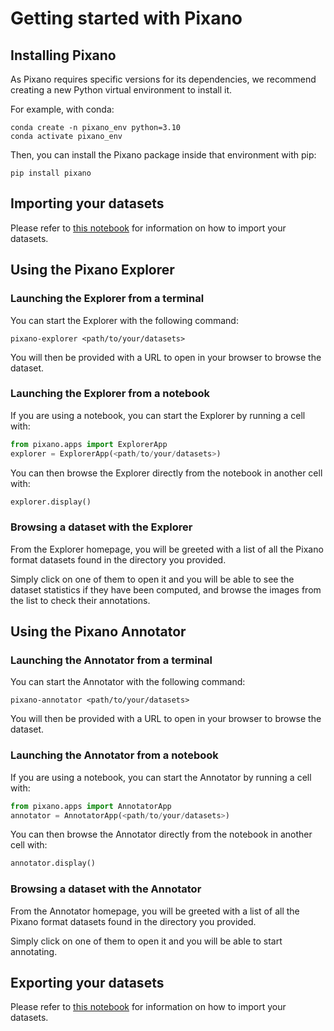 # Getting started with Pixano


## Installing Pixano

As Pixano requires specific versions for its dependencies, we recommend creating a new Python virtual environment to install it.

For example, with conda:

```shell
conda create -n pixano_env python=3.10
conda activate pixano_env
```

Then, you can install the Pixano package inside that environment with pip:

```shell
pip install pixano
```


## Importing your datasets

Please refer to [this notebook](https://github.com/pixano/pixano/tree/main/notebooks/dataset/import_dataset.ipynb) for information on how to import your datasets.


## Using the Pixano Explorer

### Launching the Explorer from a terminal

You can start the Explorer with the following command:

```shell
pixano-explorer <path/to/your/datasets>
```

You will then be provided with a URL to open in your browser to browse the dataset.

### Launching the Explorer from a notebook

If you are using a notebook, you can start the Explorer by running a cell with:

```python
from pixano.apps import ExplorerApp
explorer = ExplorerApp(<path/to/your/datasets>)
```

You can then browse the Explorer directly from the notebook in another cell with:

```python
explorer.display()
```

### Browsing a dataset with the Explorer

From the Explorer homepage, you will be greeted with a list of all the Pixano format datasets found in the directory you provided.

Simply click on one of them to open it and you will be able to see the dataset statistics if they have been computed, and browse the images from the list to check their annotations.


## Using the Pixano Annotator

### Launching the Annotator from a terminal

You can start the Annotator with the following command:

```shell
pixano-annotator <path/to/your/datasets>
```

You will then be provided with a URL to open in your browser to browse the dataset.

### Launching the Annotator from a notebook

If you are using a notebook, you can start the Annotator by running a cell with:

```python
from pixano.apps import AnnotatorApp
annotator = AnnotatorApp(<path/to/your/datasets>)
```

You can then browse the Annotator directly from the notebook in another cell with:

```python
annotator.display()
```

### Browsing a dataset with the Annotator

From the Annotator homepage, you will be greeted with a list of all the Pixano format datasets found in the directory you provided.

Simply click on one of them to open it and you will be able to start annotating.


## Exporting your datasets

Please refer to [this notebook](https://github.com/pixano/pixano/tree/main/notebooks/dataset/export_dataset.ipynb) for information on how to import your datasets.
